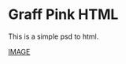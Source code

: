 # Graff Pink HTML 
This is a simple psd to html.



[IMAGE](http://img.youtube.com/vi/bMwAjxEmXXA/0.jpg)